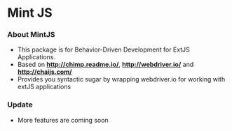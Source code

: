 # Mint JS #

### About MintJS ###

* This package is for Behavior-Driven Development for ExtJS Applications.
* Based on **http://chimp.readme.io/**, **http://webdriver.io/** and **http://chaijs.com/**
* Provides you syntactic sugar by wrapping webdriver.io for working with extJS  applications

### Update ###
* More features are coming soon
 